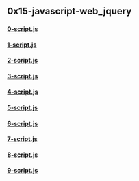 ## 0x15-javascript-web_jquery
#### [0-script.js](0-script.js)
#### [1-script.js](1-script.js)
#### [2-script.js](2-script.js)
#### [3-script.js](3-script.js)
#### [4-script.js](4-script.js)
#### [5-script.js](5-script.js)
#### [6-script.js](6-script.js)
#### [7-script.js](7-script.js)
#### [8-script.js](8-script.js)
#### [9-script.js](9-script.js)
